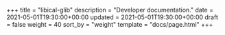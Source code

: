 +++
title = "libical-glib"
description = "Developer documentation."
date = 2021-05-01T19:30:00+00:00
updated = 2021-05-01T19:30:00+00:00
draft = false
weight = 40
sort_by = "weight"
template = "docs/page.html"
+++

